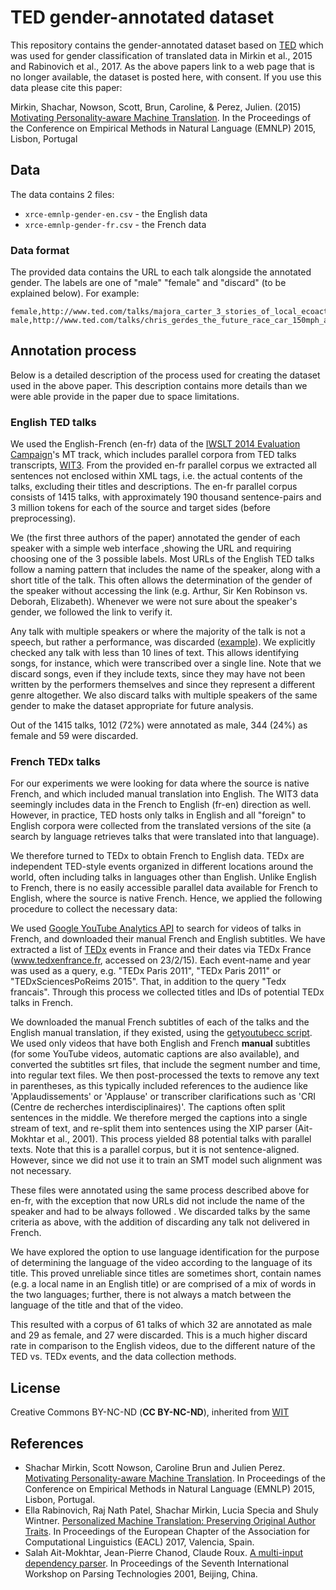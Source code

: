 # TED gender-annotated dataset

This repository contains the gender-annotated dataset based on [TED](https://ted.com) which was used for gender classification of translated data in Mirkin et al., 2015 and Rabinovich et al., 2017.
As the above papers link to a web page that is no longer available, the dataset is posted here, with consent. If you use this data please cite this paper:

Mirkin, Shachar, Nowson, Scott, Brun, Caroline, & Perez, Julien. (2015) [Motivating Personality-aware Machine Translation](http://aclweb.org/anthology/D/D15/D15-1130). In the Proceedings of the Conference on Empirical Methods in Natural Language (EMNLP) 2015, Lisbon, Portugal

## Data

The data contains 2 files:

- `xrce-emnlp-gender-en.csv` - the English data
- `xrce-emnlp-gender-fr.csv` - the French data

### Data format

The provided data contains the URL to each talk alongside the annotated gender. The labels are one of "male" "female" and "discard" (to be explained below). For example:

```text
female,http://www.ted.com/talks/majora_carter_3_stories_of_local_ecoactivism
male,http://www.ted.com/talks/chris_gerdes_the_future_race_car_150mph_and_no_driver
```

## Annotation process

Below is a detailed description of the process used for creating the dataset used in the above paper. This description contains more details than we were able provide in the paper due to space limitations.

### English TED talks

We used the English-French (en-fr) data of the [IWSLT 2014 Evaluation Campaign](https://wit3.fbk.eu/2014-01)'s MT track, which includes parallel corpora from TED talks transcripts, [WIT3](https://wit3.fbk.eu). From the provided en-fr parallel corpus we extracted all sentences not enclosed within XML tags, i.e. the actual contents of the talks, excluding their titles and descriptions. The en-fr parallel corpus consists of 1415 talks, with approximately 190 thousand sentence-pairs and 3 million tokens for each of the source and target sides (before preprocessing).

We (the first three authors of the paper) annotated the gender of each speaker with a simple web interface ,showing the URL and requiring choosing one of the 3 possible labels. Most URLs of the English TED talks follow a naming pattern that includes the name of the speaker, along with a short title of the talk. This often allows the determination of the gender of the speaker without accessing the link (e.g. Arthur, Sir Ken Robinson vs. Deborah, Elizabeth). Whenever we were not sure about the speaker's gender, we followed the link to verify it.

Any talk with multiple speakers or where the majority of the talk is not a speech, but rather a performance, was discarded ([example](https://web.archive.org/web/20170428020659/http://www.ted.com/talks/raul_midon_plays_everybody_and_peace_on_earth)). We explicitly checked any talk with less than 10 lines of text. This allows identifying songs, for instance, which were transcribed over a single line. Note that we discard songs, even if they include texts, since they may have not been written by the performers themselves and since they represent a different genre altogether. We also discard talks with multiple speakers of the same gender to make the dataset appropriate for future analysis.

Out of the 1415 talks, 1012 (72%) were annotated as male, 344 (24%) as female and 59 were discarded.


### French TEDx talks

For our experiments we were looking for data where the source is native French, and which included manual translation into English. The WIT3 data seemingly includes data in the French to English (fr-en) direction as well. However, in practice, TED hosts only talks in English and all "foreign" to English corpora were collected from the translated versions of the site (a search by language retrieves talks that were translated into that language).

We therefore turned to TEDx to obtain French to English data. TEDx are independent TED-style events organized in different locations around the world, often including talks in languages other than English. Unlike English to French, there is no easily accessible parallel data available for French to English, where the source is native French. Hence, we applied the following procedure to collect the necessary data:

We used [Google YouTube Analytics API](https://developers.google.com/youtube/analytics) to search for videos of talks in French, and downloaded their manual French and English subtitles. We have extracted a list of [TEDx](https://www.ted.com/watch/tedx-talks) events in France and their dates via TEDx France (www.tedxenfrance.fr, accessed on 23/2/15). Each event-name and year was used as a query, e.g. "TEDx Paris 2011", "TEDx Paris 2011" or "TEDxSciencesPoReims 2015". That, in addition to the query "Tedx francais". Through this process we collected titles and IDs of potential TEDx talks in French.

We downloaded the manual French subtitles of each of the talks and the English manual translation, if they existed, using the [getyoutubecc script](https://github.com/ihinojal/getyoutubecc).
We used only videos that have both English and French **manual** subtitles (for some YouTube videos, automatic captions are also available), and converted the subtitles srt files, that include the segment number and time, into regular text files. 
We then post-processed the texts to remove any text in parentheses, as this typically included references to the audience like 'Applaudissements' or 'Applause' or transcriber clarifications such as 'CRI (Centre de recherches interdisciplinaires)'. The captions often split sentences in the middle. We therefore merged the captions into a single stream of text, and re-split them into sentences using the XIP parser (Ait-Mokhtar et al., 2001). This process yielded 88 potential talks with parallel texts. Note that this is a parallel corpus, but it is not sentence-aligned. However, since we did not use it to train an SMT model such alignment was not necessary.

These files were annotated using the same process described above for en-fr, with the exception that now URLs did not include the name of the speaker and had to be always followed . We discarded talks by the same criteria as above, with the addition of discarding any talk not delivered in French.

We have explored the option to use language identification for the purpose of determining the language of the video according to the language of its title. This proved unreliable since titles are sometimes short, contain names (e.g. a local name in an English title) or are comprised of a mix of words in the two languages; further, there is not always a match between the language of the title and that of the video.

This resulted with a corpus of 61 talks of which 32 are annotated as male and 29 as female, and 27 were discarded. This is a much higher discard rate in comparison to the English videos, due to the different nature of the TED vs. TEDx events, and the data collection methods.

## License

Creative Commons BY-NC-ND (**CC BY-NC-ND**), inherited from [WIT](https://wit3.fbk.eu/)

## References

- Shachar Mirkin, Scott Nowson, Caroline Brun and Julien Perez. [Motivating Personality-aware Machine Translation](http://aclweb.org/anthology/D/D15/D15-1130). In Proceedings of the Conference on Empirical Methods in Natural Language (EMNLP) 2015, Lisbon, Portugal.
- Ella Rabinovich, Raj Nath Patel, Shachar Mirkin, Lucia Specia and Shuly Wintner. [Personalized Machine Translation: Preserving Original Author Traits](https://aclanthology.org/E17-1101/). In Proceedings of the European Chapter of the Association for Computational Linguistics (EACL) 2017, Valencia, Spain.
- Salah Ait-Mokhtar, Jean-Pierre Chanod, Claude Roux. [A multi-input dependency parser](https://aclanthology.org/W01-1819/). In Proceedings of the Seventh International Workshop on Parsing Technologies 2001, Beijing, China.
